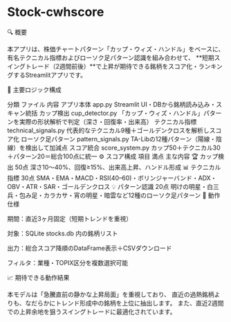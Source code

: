 # Stock-cwhscore
🔍 概要

本アプリは、株価チャートパターン「カップ・ウィズ・ハンドル」をベースに、
有名テクニカル指標およびローソク足パターン認識を組み合わせて、
**短期スイングトレード（2週間前後）**で上昇が期待できる銘柄をスコア化・ランキングするStreamlitアプリです。

🧠 主要ロジック構成

分類	ファイル	内容
アプリ本体	app.py	Streamlit UI・DBから銘柄読み込み・スキャン統括
カップ検出	cup_detector.py	「カップ・ウィズ・ハンドル」パターンを実際の形状解析で判定（深さ・回復率・出来高）
テクニカル指標	technical_signals.py	代表的なテクニカル9種＋ゴールデンクロスを解析しスコア化
ローソク足パターン	pattern_signals.py	TA-Libの12種パターン（陽線・陰線）を検出して加減点
スコア統合	score_system.py	カップ50＋テクニカル30＋パターン20＝総合100点に統一
⚙️ スコア構成
項目	満点	主な内容
🏆 カップ検出	50点	深さ10〜40%、回復≥15%、出来高上昇、ハンドル形成
📊 テクニカル指標	30点	SMA・EMA・MACD・RSI(40–60)・ボリンジャーバンド・ADX・OBV・ATR・SAR・ゴールデンクロス
💡 パターン認識	20点	明けの明星・白三兵・包み足・カラカサ・宵の明星・暗雲など12種のローソク足パターン
🧾 動作仕様

期間：直近3ヶ月固定（短期トレンドを重視）

対象：SQLite stocks.db 内の銘柄リスト

出力：総合スコア降順のDataFrame表示＋CSVダウンロード

フィルタ：業種・TOPIX区分を複数選択可能

📈 期待できる動作結果

本モデルは「急騰直前の静かな上昇局面」を重視しており、
直近の過熱銘柄よりも、なだらかにトレンド形成中の銘柄を上位に抽出します。
また、直近2週間での上昇余地を狙うスイングトレードに最適化されています。
